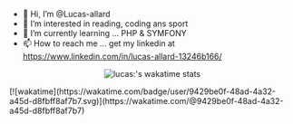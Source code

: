 - 👋 Hi, I’m @Lucas-allard
- 👀 I’m interested in reading, coding ans sport
- 🌱 I’m currently learning ... PHP & SYMFONY
- 📫 How to reach me ... get my linkedin at https://www.linkedin.com/in/lucas-allard-13246b166/

<p align="center"> <img src="https://github-readme-stats.vercel.app/api/wakatime?username=Lucas-allard&amp;theme=react" alt="lucas:'s wakatime stats"> </p>
[![wakatime](https://wakatime.com/badge/user/9429be0f-48ad-4a32-a45d-d8fbff8af7b7.svg)](https://wakatime.com/@9429be0f-48ad-4a32-a45d-d8fbff8af7b7)
<!---
Lucas-allard/Lucas-allard is a ✨ special ✨ repository because its `README.md` (this file) appears on your GitHub profile.
You can click the Preview link to take a look at your changes.
--->
